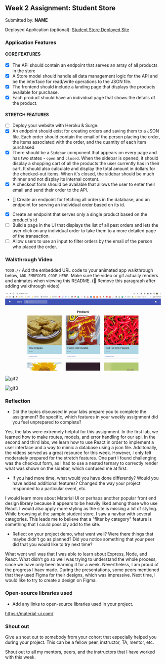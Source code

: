 ## Week 2 Assignment: Student Store

Submitted by: **NAME**

Deployed Application (optional): [Student Store Deployed Site](ADD_LINK_HERE)

### Application Features

#### CORE FEATURES

- [X] The API should contain an endpoint that serves an array of all products in the store
- [X] A Store model should handle all data management logic for the API and be the interface for read/write operations to the JSON file.
- [X] The frontend should include a landing page that displays the products available for purchase.
- [X] Each product should have an individual page that shows the details of the product.

#### STRETCH FEATURES

- [ ] Deploy your website with Heroku & Surge. 
- [X] An endpoint should exist for creating orders and saving them to a JSON file. Each order should contain the email of the person placing the order, the items associated with the order, and the quantity of each item purchased.
- [X] There should be a `Sidebar` component that appears on every page and has two states - `open` and `closed`. When the sidebar is opened, it should display a shopping cart of all the products the user currently has in their cart. It should also calculate and display the total amount in dollars for the checked-out items. When it's closed, the sidebar should be much thinner and not display its internal content.
- [X] A checkout form should be available that allows the user to enter their email and send their order to the API.
- [] Create an endpoint for fetching all orders in the database, and an endpoint for serving an individual order based on its id.
- [X] Create an endpoint that serves only a single product based on the product's id
- [ ] Build a page in the UI that displays the list of all past orders and lets the user click on any individual order to take them to a more detailed page of the transaction.
- [ ] Allow users to use an input to filter orders by the email of the person who placed the order.

### Walkthrough Video

`TODO://` Add the embedded URL code to your animated app walkthrough below, `ADD_EMBEDDED_CODE_HERE`. Make sure the video or gif actually renders and animates when viewing this README. (🚫 Remove this paragraph after adding walkthrough video)

![gif1](https://github.com/f1rstpr/w2_assignment/blob/master/gifs/walkthrough1.gif)

![gif2](https://github.com/f1rstpr/w2_assignment/blob/master/gifs/walkthrough2.gif)

![gif3](https://github.com/f1rstpr/w2_assignment/blob/master/gifs/walkthrough3.gif)

### Reflection

* Did the topics discussed in your labs prepare you to complete the assignment? Be specific, which features in your weekly assignment did you feel unprepared to complete?

Yes, the labs were extremely helpful for this assignment. In the first lab, we learned how to make routes, models, and error handling for our api. In the second and third labs, we learn how to use React in order to implement a user interface and a way to mimic a database using a json file. Additonally, the videos served as a great resource for this week. However, I only felt moderately prepared for the stretch features. One part I found challenging was the checkout form, as I had to use a nested ternary to correctly render what was shown on the sidebar, which confused me at first.

* If you had more time, what would you have done differently? Would you have added additional features? Changed the way your project responded to a particular event, etc.
  
I would learn more about Material UI or perhaps another popular front end design library because it appears to be heavily liked among those who use React. I would also apply more styling as the site is missing a lot of styling. While browsing at the sample student store, I saw a navbar with several categories. This leads me to believe that a "filter by category" feature is something that I could possibly add to the site.

* Reflect on your project demo, what went well? Were there things that maybe didn't go as planned? Did you notice something that your peer did that you would like to try next time?

What went well was that I was able to learn about Express, Node, and React. What didn't go so well was trying to understand the whole process, since we have only been learning it for a week. Nevertheless, I am proud of the progress I haev made. During the presentations, some peers mentioned that they used Figma for their designs, which was impressive. Next time, I would like to try to create a design on Figma. 

### Open-source libraries used

- Add any links to open-source libraries used in your project.

https://material-ui.com/

### Shout out

Give a shout out to somebody from your cohort that especially helped you during your project. This can be a fellow peer, instructor, TA, mentor, etc.

Shout out to all my mentors, peers, and the instructors that I have worked with this week.  
